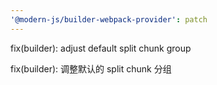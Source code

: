 ```yaml
---
'@modern-js/builder-webpack-provider': patch
---
```


fix(builder): adjust default split chunk group

fix(builder): 调整默认的 split chunk 分组
